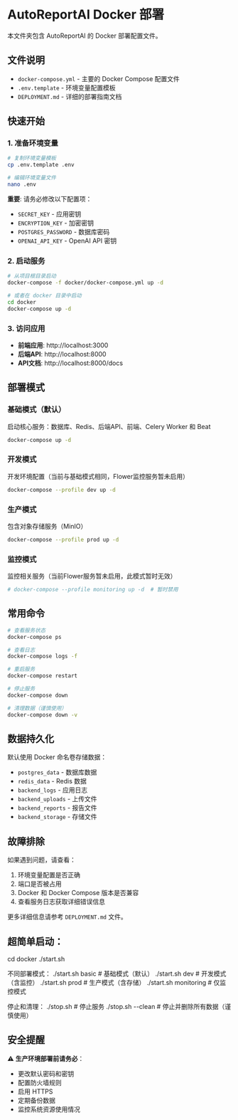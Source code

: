 # AutoReportAI Docker 部署

本文件夹包含 AutoReportAI 的 Docker 部署配置文件。

## 文件说明

- `docker-compose.yml` - 主要的 Docker Compose 配置文件
- `.env.template` - 环境变量配置模板
- `DEPLOYMENT.md` - 详细的部署指南文档

## 快速开始

### 1. 准备环境变量

```bash
# 复制环境变量模板
cp .env.template .env

# 编辑环境变量文件
nano .env
```

**重要**: 请务必修改以下配置项：
- `SECRET_KEY` - 应用密钥
- `ENCRYPTION_KEY` - 加密密钥  
- `POSTGRES_PASSWORD` - 数据库密码
- `OPENAI_API_KEY` - OpenAI API 密钥

### 2. 启动服务

```bash
# 从项目根目录启动
docker-compose -f docker/docker-compose.yml up -d

# 或者在 docker 目录中启动
cd docker
docker-compose up -d
```

### 3. 访问应用

- **前端应用**: http://localhost:3000
- **后端API**: http://localhost:8000
- **API文档**: http://localhost:8000/docs

## 部署模式

### 基础模式（默认）
启动核心服务：数据库、Redis、后端API、前端、Celery Worker 和 Beat

```bash
docker-compose up -d
```

### 开发模式
开发环境配置（当前与基础模式相同，Flower监控服务暂未启用）

```bash
docker-compose --profile dev up -d
```

### 生产模式
包含对象存储服务（MinIO）

```bash
docker-compose --profile prod up -d
```

### 监控模式
监控相关服务（当前Flower服务暂未启用，此模式暂时无效）

```bash
# docker-compose --profile monitoring up -d  # 暂时禁用
```

## 常用命令

```bash
# 查看服务状态
docker-compose ps

# 查看日志
docker-compose logs -f

# 重启服务
docker-compose restart

# 停止服务
docker-compose down

# 清理数据（谨慎使用）
docker-compose down -v
```

## 数据持久化

默认使用 Docker 命名卷存储数据：
- `postgres_data` - 数据库数据
- `redis_data` - Redis 数据
- `backend_logs` - 应用日志
- `backend_uploads` - 上传文件
- `backend_reports` - 报告文件
- `backend_storage` - 存储文件

## 故障排除

如果遇到问题，请查看：
1. 环境变量配置是否正确
2. 端口是否被占用
3. Docker 和 Docker Compose 版本是否兼容
4. 查看服务日志获取详细错误信息

更多详细信息请参考 `DEPLOYMENT.md` 文件。

## 超简单启动：
  cd docker
  ./start.sh

  不同部署模式：
  ./start.sh basic      # 基础模式（默认）
  ./start.sh dev         # 开发模式（含监控）
  ./start.sh prod        # 生产模式（含存储）
  ./start.sh monitoring  # 仅监控模式

  停止和清理：
  ./stop.sh              # 停止服务
  ./stop.sh --clean      # 停止并删除所有数据（谨慎使用）

## 安全提醒

⚠️ **生产环境部署前请务必**：
- 更改默认密码和密钥
- 配置防火墙规则
- 启用 HTTPS
- 定期备份数据
- 监控系统资源使用情况


